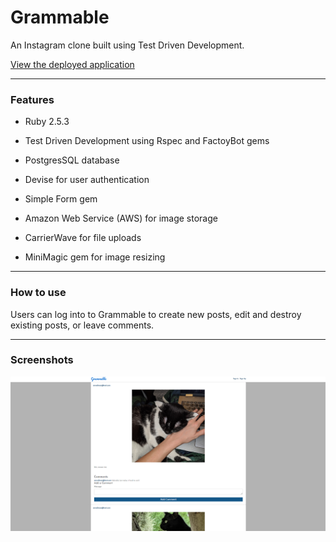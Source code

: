 # Grammable

An Instagram clone built using Test Driven Development.

[View the deployed application](https://grammable-alyssa-redman.herokuapp.com/grams)

____________

### Features

* Ruby 2.5.3

* Test Driven Development using Rspec and FactoyBot gems

* PostgresSQL database

* Devise for user authentication

* Simple Form gem 

* Amazon Web Service (AWS) for image storage

* CarrierWave for file uploads

* MiniMagic gem for image resizing

____________

### How to use 

Users can log into to Grammable to  create new posts, edit and destroy existing posts, or leave comments.

______

### Screenshots
![Screenshot](app/assets/images/feed.png)


